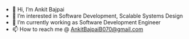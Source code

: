 - 👋 Hi, I’m Ankit Bajpai
- 👀 I’m interested in Software Development, Scalable Systems Design
- 🌱 I’m currently working as Software Development Engineer
- 📫 How to reach me @ AnkitBajpaiB070@gmail.com
<!---
AnkitBajpaii/AnkitBajpaii is a ✨ special ✨ repository because its `README.md` (this file) appears on your GitHub profile.
You can click the Preview link to take a look at your changes.
--->
